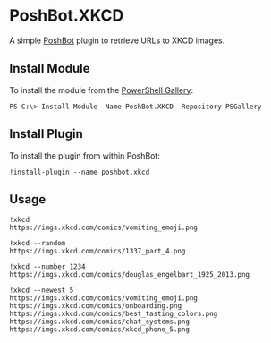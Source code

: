 
# PoshBot.XKCD

A simple [PoshBot](https://github.com/devblackops/PoshBot) plugin to retrieve URLs to XKCD images.

## Install Module

To install the module from the [PowerShell Gallery](https://www.powershellgallery.com/):

```
PS C:\> Install-Module -Name PoshBot.XKCD -Repository PSGallery
```

## Install Plugin

To install the plugin from within PoshBot:

```
!install-plugin --name poshbot.xkcd
```

## Usage
```
!xkcd
https://imgs.xkcd.com/comics/vomiting_emoji.png
```

```
!xkcd --random
https://imgs.xkcd.com/comics/1337_part_4.png
```

```
!xkcd --number 1234
https://imgs.xkcd.com/comics/douglas_engelbart_1925_2013.png
```

```
!xkcd --newest 5
https://imgs.xkcd.com/comics/vomiting_emoji.png
https://imgs.xkcd.com/comics/onboarding.png
https://imgs.xkcd.com/comics/best_tasting_colors.png
https://imgs.xkcd.com/comics/chat_systems.png
https://imgs.xkcd.com/comics/xkcd_phone_5.png
```
